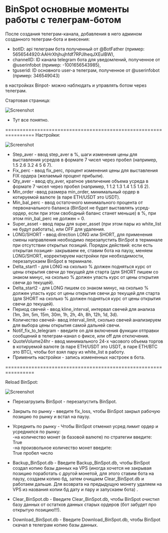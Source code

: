 # BinSpot основные моменты работы с телеграм-ботом

После создания телеграм-канала, добавления в него админом созданного телеграм-бота и внесения:
- botID: api телеграм бота полученный от @BotFather (пример: 5656544920:AAHrXhjhujhfdf7RPJlheqJXEulBW),
- channelID: ID канала telegram бота для уведомлений, полученное от @userinfobot (пример: -1001656543985),
- tguserid: ID основного user-a телеграм, полученное от @userinfobot (пример: 346549043)

в настройках Binpot- можно наблюдать и управлять ботом через телеграм.

  Стартовая страница:

![Screenshot](https://github.com/ebot732/BinSpot/blob/main/screenshots/StartBinSpot.png)

-  Тут все понятно.

================================================================
  Настройки:

![Screenshot](https://github.com/ebot732/BinSpot/blob/main/screenshots/НастройкиBinSpot.png)

- Step_aver - ввод step_aver в %, шаги изменения цены для выставления усредов в формате 7 чисел через пробел (например, 1.5 2.6 3.2 4 5 6 7).  
- Fix_perc - ввод fix_perc, процент изменения цены для выставления FIX ордера (желаемый процент прибыли).  
- Qty_aver - ввод qty_aver, кратное увеличение объема усреда в формате 7 чисел через пробел (например, 1 1.2 1.3 1.4 1.5 1.6 2).  
- Min_order -ввод размера min_order, минимальный ордер в котируемой валюте (в паре ETH/USDT это USDT).  
- Min_bal_perc - ввод остаточного минимального процента от первоначального баланса (BinSpot не будет выставлять усред-ордер, если при этом свободный баланс станет меньше) в %, при этом min_bal_perc не должен = 0.  
- Super_asset - ввод пары для super_asset (при этом пары из white_list не будут работать), или OFF для удаления.  
- LONG/SHORT - ввод direction LONG или SHORT, для применения смены направления необходимо перезапустить BinSpot в терминале при отсутствии открытых позиций. Порядок действий: если есть открытая позиция- закрываем ее, ставим бота на паузу, меняем LONG/SHORT, корректируем настройки при необходимости, перезапускаем BinSpot в терминале.
- Delta_start1 - для LONG на сколько % должен подняться курс от цены открытия свечи до текущей для старта (для SHORT пишем со знаком минус, на сколько % должен упасть курс от цены открытия свечи до текущей).  
- Delta_start2 - для LONG пишем со знаком минус, на сколько % должен упасть курс от цены открытия свечи до текущей для старта (для SHORT на сколько % должен подняться курс от цены открытия свечи до текущей).  
- Период свечей - ввод kline_interval, интервал свечей для анализа (1m, 3m, 5m, 15m, 30m, 1h, 2h, 4h, 8h, 12h, 1d, 3d).  
- Количество свечей- ввод interval_limit, сколько свечей анализируем для выбора цены открытия самой дальней свечи.  
- Notif_fix_to_telegram - введите on для включения функции отправки сообщений в телеграм-канал о фиксе, или off для отключения.  
- QuoteVolume24hr - ввод минимального 24-х часового объема торгов в котируемой валюте (в паре ETH/USDT это USDT, в паре ETH/BTC это BTC), чтобы бот взял пару из white_list в работу.  
- Применить настройки - запись измененных настроек в бота.  

================================================================

  Reload BinSpot:

![Screenshot](https://github.com/ebot732/BinSpot/blob/main/screenshots/ReloadBinSpot.png)

- Перезагрузить BinSpot - перезапустить BinSpot.  
- Закрыть по рынку - введите fix_loss, чтобы BinSpot закрыл рабочую позицию по рынку и встал на паузу.  
- Усреднить по рынку - Чтобы BinSpot отменил усред лимит ордер и усреднился по рынку:  
-на количество монет (в базовой валюте) по стратегии введите:  
  True  
-на произвольное количество монет введите:  
  True пробел число  
  
- Backup_BinSpot.db - Введите Backup_BinSpot.db, чтобы BinSpot создал копию базы данных на  VPS (иногда хочется не закрывая позицию поработать с другой монетой, для этого ставим бота на паузу, создаем копию бд, затем очищаем Clear_BinSpot.db и работаем дальше. Для возврата на предыдущую монету удаляем на VPS из названия копии бд дату и пару и запускаем бота) .  
- Clear_BinSpot.db - Введите Clear_BinSpot.db, чтобы BinSpot очистил базу данных от остатков данных старых ордеров (бот забудет про открытую позицию!!!).  
- Download_BinSpot.db - Введите Download_BinSpot.db, чтобы BinSpot скачал в телеграм копию базы данных.  


  
  
